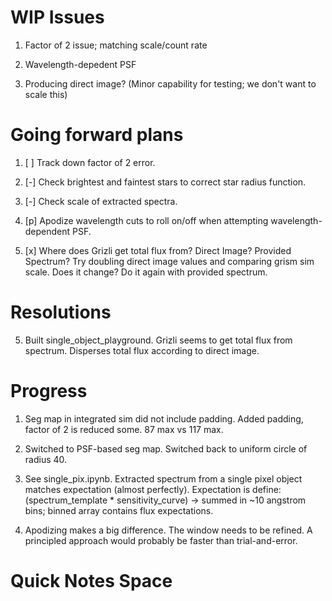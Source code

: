 # WIP Issues

1) Factor of 2 issue; matching scale/count rate 
2) Wavelength-depedent PSF 

0) Producing direct image? (Minor capability for testing; we don't want to scale this)

# Going forward plans

1) [ ] Track down factor of 2 error.

2) [-] Check brightest and faintest stars to correct star radius function.

3) [-] Check scale of extracted spectra.

4) [p] Apodize wavelength cuts to roll on/off when attempting wavelength-dependent PSF.

5) [x] Where does Grizli get total flux from? Direct Image? Provided Spectrum? Try doubling direct image values and comparing grism sim scale. Does it change? Do it again with provided spectrum.

# Resolutions

5) Built single_object_playground. Grizli seems to get total flux from spectrum. Disperses total flux according to direct image.

# Progress

1) Seg map in integrated sim did not include padding. Added padding, factor of 2 is reduced some. 87 max vs 117 max.

2) Switched to PSF-based seg map. Switched back to uniform circle of radius 40.

3) See single_pix.ipynb. Extracted spectrum from a single pixel object matches expectation (almost perfectly). Expectation is define: (spectrum_template * sensitivity_curve) -> summed in ~10 angstrom bins; binned array contains flux expectations.

4) Apodizing makes a big difference. The window needs to be refined. A principled approach would probably be faster than trial-and-error.

# Quick Notes Space